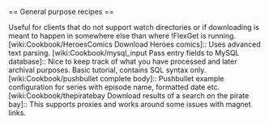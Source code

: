 == General purpose recipes ==

 [wiki:Cookbook/MakeRssForDownload Generate download RSS for other clients]::
 Useful for clients that do not support watch directories or if downloading is meant to happen in somewhere else than where !FlexGet is running.
 [wiki:Cookbook/HeroesComics Download Heroes comics]::
 Uses advanced text parsing.
 [wiki:Cookbook/mysql_input Pass entry fields to MySQL database]::
 Nice to keep track of what you have processed and later archival purposes. Basic tutorial, contains SQL syntax only.
 [wiki:Cookbook/pushbullet complete body]::
 Pushbullet example configuration for series with episode name, formatted date etc.
 [wiki:Cookbook/thepiratebay Download results of a search on the pirate bay]::
This supports proxies and works around some issues with magnet links.